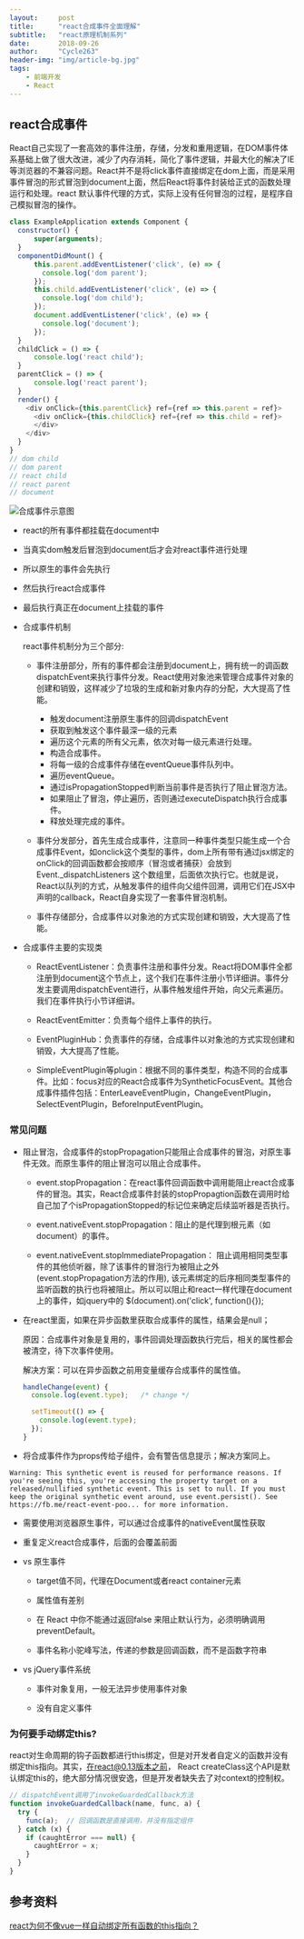 ```yaml
---
layout:     post
title:      "react合成事件全面理解"
subtitle:   "react原理机制系列"
date:       2018-09-26
author:     "Cycle263"
header-img: "img/article-bg.jpg"
tags:
    - 前端开发
    - React
---
```


## react合成事件

React自己实现了一套高效的事件注册，存储，分发和重用逻辑，在DOM事件体系基础上做了很大改进，减少了内存消耗，简化了事件逻辑，并最大化的解决了IE等浏览器的不兼容问题。React并不是将click事件直接绑定在dom上面，而是采用事件冒泡的形式冒泡到document上面，然后React将事件封装给正式的函数处理运行和处理。react 默认事件代理的方式，实际上没有任何冒泡的过程，是程序自己模拟冒泡的操作。

  ```js
  class ExampleApplication extends Component {
    constructor() {
        super(arguments);
    }
    componentDidMount() {
        this.parent.addEventListener('click', (e) => {
          console.log('dom parent');
        });
        this.child.addEventListener('click', (e) => {
          console.log('dom child');
        });
        document.addEventListener('click', (e) => {
          console.log('document');
        });
    }
    childClick = () => {  
        console.log('react child');
    }
    parentClick = () => {  
        console.log('react parent');
    }
    render() {
      <div onClick={this.parentClick} ref={ref => this.parent = ref}>
        <div onClick={this.childClick} ref={ref => this.child = ref}>
        </div>
      </div>
    }
  }
  // dom child
  // dom parent
  // react child
  // react parent
  // document
  ```

  ![合成事件示意图](../images/syntheticEvent.png)

  - react的所有事件都挂载在document中

  - 当真实dom触发后冒泡到document后才会对react事件进行处理

  - 所以原生的事件会先执行

  - 然后执行react合成事件

  - 最后执行真正在document上挂载的事件

* 合成事件机制

  react事件机制分为三个部分:

  - 事件注册部分，所有的事件都会注册到document上，拥有统一的调函数dispatchEvent来执行事件分发。React使用对象池来管理合成事件对象的创建和销毁，这样减少了垃圾的生成和新对象内存的分配，大大提高了性能。

    + 触发document注册原生事件的回调dispatchEvent
    + 获取到触发这个事件最深一级的元素
    + 遍历这个元素的所有父元素，依次对每一级元素进行处理。
    + 构造合成事件。
    + 将每一级的合成事件存储在eventQueue事件队列中。
    + 遍历eventQueue。
    + 通过isPropagationStopped判断当前事件是否执行了阻止冒泡方法。
    + 如果阻止了冒泡，停止遍历，否则通过executeDispatch执行合成事件。
    + 释放处理完成的事件。

  - 事件分发部分，首先生成合成事件，注意同一种事件类型只能生成一个合成事件Event，如onclick这个类型的事件，dom上所有带有通过jsx绑定的onClick的回调函数都会按顺序（冒泡或者捕获）会放到Event._dispatchListeners 这个数组里，后面依次执行它。也就是说，React以队列的方式，从触发事件的组件向父组件回溯，调用它们在JSX中声明的callback，React自身实现了一套事件冒泡机制。

  - 事件存储部分，合成事件以对象池的方式实现创建和销毁，大大提高了性能。

* 合成事件主要的实现类

  - ReactEventListener：负责事件注册和事件分发。React将DOM事件全都注册到document这个节点上，这个我们在事件注册小节详细讲。事件分发主要调用dispatchEvent进行，从事件触发组件开始，向父元素遍历。我们在事件执行小节详细讲。

  - ReactEventEmitter：负责每个组件上事件的执行。

  - EventPluginHub：负责事件的存储，合成事件以对象池的方式实现创建和销毁，大大提高了性能。

  - SimpleEventPlugin等plugin：根据不同的事件类型，构造不同的合成事件。比如：focus对应的React合成事件为SyntheticFocusEvent。其他合成事件插件包括：EnterLeaveEventPlugin，ChangeEventPlugin，SelectEventPlugin，BeforeInputEventPlugin。

### 常见问题

  - 阻止冒泡，合成事件的stopPropagation只能阻止合成事件的冒泡，对原生事件无效。而原生事件的阻止冒泡可以阻止合成事件。

    + event.stopPropagation：在react事件回调函数中调用能阻止react合成事件的冒泡。其实，React合成事件封装的stopPropagtion函数在调用时给自己加了个isPropagationStopped的标记位来确定后续监听器是否执行。

    + event.nativeEvent.stopPropagation：阻止的是代理到根元素（如document）的事件。

    + event.nativeEvent.stopImmediatePropagation： 阻止调用相同类型事件的其他侦听器，除了该事件的冒泡行为被阻止之外(event.stopPropagation方法的作用), 该元素绑定的后序相同类型事件的监听函数的执行也将被阻止。所以可以阻止和react一样代理在document上的事件，如jquery中的 $(document).on('click', function(){});

  - 在react里面，如果在异步函数里获取合成事件的属性，结果会是null；

    原因：合成事件对象是复用的，事件回调处理函数执行完后，相关的属性都会被清空，待下次事件使用。

    解决方案：可以在异步函数之前用变量缓存合成事件的属性值。

    ```js
    handleChange(event) {
      console.log(event.type);   /* change */

      setTimeout(() => {
        console.log(event.type);
      });
    }
    ```

  - 将合成事件作为props传给子组件，会有警告信息提示；解决方案同上。

  `Warning: This synthetic event is reused for performance reasons. If you're seeing this, you're accessing the property target on a released/nullified synthetic event. This is set to null. If you must keep the original synthetic event around, use event.persist(). See https://fb.me/react-event-poo... for more information.`

  - 需要使用浏览器原生事件，可以通过合成事件的nativeEvent属性获取

  - 重复定义react合成事件，后面的会覆盖前面

* vs 原生事件

  - target值不同，代理在Document或者react container元素

  - 属性值有差别

  - 在 React 中你不能通过返回false 来阻止默认行为，必须明确调用 preventDefault。

  - 事件名称小驼峰写法，传递的参数是回调函数，而不是函数字符串

* vs jQuery事件系统

  - 事件对象复用，一般无法异步使用事件对象

  - 没有自定义事件

### 为何要手动绑定this?

react对生命周期的钩子函数都进行this绑定，但是对开发者自定义的函数并没有绑定this指向。其实，在react@0.13版本之前，
React createClass这个API是默认绑定this的，绝大部分情况很安逸，但是开发者缺失去了对context的控制权。

```js
// dispatchEvent调用了invokeGuardedCallback方法
function invokeGuardedCallback(name, func, a) {
  try {
    func(a);  // 回调函数是直接调用，并没有指定组件
  } catch (x) {
    if (caughtError === null) {
      caughtError = x;
    }
  }
}
```


## 参考资料

[react为何不像vue一样自动绑定所有函数的this指向？](https://www.zhihu.com/question/300850914)